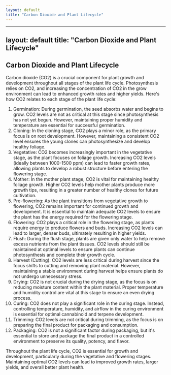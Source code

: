 ```yaml
---
layout: default
title: "Carbon Dioxide and Plant Lifecycle"
---
```


---
layout: default
title: "Carbon Dioxide and Plant Lifecycle"
---
## Carbon Dioxide and Plant Lifecycle

Carbon dioxide (CO2) is a crucial component for plant growth and development throughout all stages of the plant life cycle. Photosynthesis relies on CO2, and increasing the concentration of CO2 in the grow environment can lead to enhanced growth rates and higher yields. Here's how CO2 relates to each stage of the plant life cycle:

1. Germination:
During germination, the seed absorbs water and begins to grow. CO2 levels are not as critical at this stage since photosynthesis has not yet begun. However, maintaining proper humidity and temperature are essential for successful germination.
2. Cloning:
In the cloning stage, CO2 plays a minor role, as the primary focus is on root development. However, maintaining a consistent CO2 level ensures the young clones can photosynthesize and develop healthy foliage.
3. Vegetative:
CO2 becomes increasingly important in the vegetative stage, as the plant focuses on foliage growth. Increasing CO2 levels (ideally between 1000-1500 ppm) can lead to faster growth rates, allowing plants to develop a robust structure before entering the flowering stage.
4. Mother:
In the mother plant stage, CO2 is vital for maintaining healthy foliage growth. Higher CO2 levels help mother plants produce more growth tips, resulting in a greater number of healthy clones for future cultivation.
5. Pre-flowering:
As the plant transitions from vegetative growth to flowering, CO2 remains important for continued growth and development. It is essential to maintain adequate CO2 levels to ensure the plant has the energy required for the flowering stage.
6. Flowering:
CO2 plays a critical role in the flowering stage, as plants require energy to produce flowers and buds. Increasing CO2 levels can lead to larger, denser buds, ultimately resulting in higher yields.
7. Flush:
During the flush stage, plants are given only water to help remove excess nutrients from the plant tissues. CO2 levels should still be maintained at optimal levels to ensure plants can continue photosynthesis and complete their growth cycle.
8. Harvest (Cutting):
CO2 levels are less critical during harvest since the focus shifts to cutting and removing plant material. However, maintaining a stable environment during harvest helps ensure plants do not undergo unnecessary stress.
9. Drying:
CO2 is not crucial during the drying stage, as the focus is on reducing moisture content within the plant material. Proper temperature and humidity control are vital at this stage to ensure an even drying process.
10. Curing:
CO2 does not play a significant role in the curing stage. Instead, controlling temperature, humidity, and airflow in the curing environment is essential for optimal cannabinoid and terpene development.
11. Trimming:
CO2 levels are not critical during trimming, as the focus is on preparing the final product for packaging and consumption.
12. Packaging:
CO2 is not a significant factor during packaging, but it's essential to store and package the final product in a controlled environment to preserve its quality, potency, and flavor.

Throughout the plant life cycle, CO2 is essential for growth and development, particularly during the vegetative and flowering stages. Maintaining optimal CO2 levels can lead to improved growth rates, larger yields, and overall better plant health.
